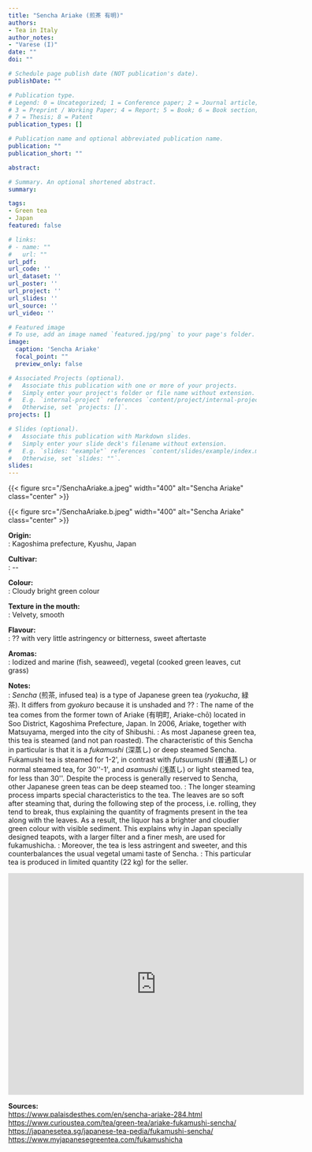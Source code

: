 ```yaml
---
title: "Sencha Ariake (煎茶 有明)"
authors:
- Tea in Italy
author_notes:
- "Varese (I)"
date: ""
doi: ""

# Schedule page publish date (NOT publication's date).
publishDate: ""

# Publication type.
# Legend: 0 = Uncategorized; 1 = Conference paper; 2 = Journal article;
# 3 = Preprint / Working Paper; 4 = Report; 5 = Book; 6 = Book section;
# 7 = Thesis; 8 = Patent
publication_types: []

# Publication name and optional abbreviated publication name.
publication: ""
publication_short: ""

abstract:

# Summary. An optional shortened abstract.
summary:

tags:
- Green tea
- Japan
featured: false

# links:
# - name: ""
#   url: ""
url_pdf:
url_code: ''
url_dataset: ''
url_poster: ''
url_project: ''
url_slides: ''
url_source: ''
url_video: ''

# Featured image
# To use, add an image named `featured.jpg/png` to your page's folder.
image:
  caption: 'Sencha Ariake'
  focal_point: ""
  preview_only: false

# Associated Projects (optional).
#   Associate this publication with one or more of your projects.
#   Simply enter your project's folder or file name without extension.
#   E.g. `internal-project` references `content/project/internal-project/index.md`.
#   Otherwise, set `projects: []`.
projects: []

# Slides (optional).
#   Associate this publication with Markdown slides.
#   Simply enter your slide deck's filename without extension.
#   E.g. `slides: "example"` references `content/slides/example/index.md`.
#   Otherwise, set `slides: ""`.
slides:
---
```


{{< figure src="/SenchaAriake.a.jpeg" width="400" alt="Sencha Ariake" class="center" >}}

{{< figure src="/SenchaAriake.b.jpeg" width="400" alt="Sencha Ariake" class="center" >}}

<b>Origin:</b><br />
: Kagoshima prefecture, Kyushu, Japan

<b>Cultivar:</b><br />
: --

<b>Colour:</b><br />
: Cloudy bright green colour

<b>Texture in the mouth:</b><br />
: Velvety, smooth 

<b>Flavour:</b><br />
: ?? with very little astringency or bitterness, sweet aftertaste

<b>Aromas:</b><br />
: Iodized and marine (fish, seaweed), vegetal (cooked green leaves, cut grass)

<b>Notes:</b><br />
: *Sencha* (煎茶, infused tea) is a type of Japanese green tea (*ryokucha*, 緑茶). It differs from *gyokuro* because it is unshaded and ??
: The name of the tea comes from the former town of Ariake (有明町, Ariake-chō) located in Soo District, Kagoshima Prefecture, Japan. In 2006, Ariake, together with Matsuyama, merged into the city of Shibushi.
: As most Japanese green tea, this tea is steamed (and not pan roasted). The characteristic of this Sencha in particular is that it is a *fukamushi* (深蒸し) or deep steamed Sencha. Fukamushi tea is steamed for 1-2', in contrast with *futsuumushi* (普通蒸し) or normal steamed tea, for 30''-1', and *asamushi* (浅蒸し) or light steamed tea, for less than 30''. Despite the process is generally reserved to Sencha, other Japanese green teas can be deep steamed too.
: The longer steaming process imparts special characteristics to the tea. The leaves are so soft after steaming that, during the following step of the process, i.e. rolling, they tend to break, thus explaining the quantity of fragments present in the tea along with the leaves. As a result, the liquor has a brighter and cloudier green colour with visible sediment. This explains why in Japan specially designed teapots, with a larger filter and a finer mesh, are used for fukamushicha.
: Moreover, the tea is less astringent and sweeter, and this counterbalances the usual vegetal umami taste of Sencha.
: This particular tea is produced in limited quantity (22 kg) for the seller.

<iframe src="https://www.google.com/maps/embed?pb=!1m18!1m12!1m3!1d217812.8155518829!2d130.8402915165635!3d31.460238106120023!2m3!1f0!2f0!3f0!3m2!1i1024!2i768!4f13.1!3m3!1m2!1s0x353ec1b79389c779%3A0x5f1265cad98bef1f!2sOsaki%2C%20Soo%20District%2C%20Kagoshima%2C%20Japan!5e0!3m2!1sen!2sit!4v1699091181365!5m2!1sen!2sit" width="600" height="450" style="border:0;" allowfullscreen="" loading="lazy" referrerpolicy="no-referrer-when-downgrade"></iframe>

<b>Sources:</b><br />
https://www.palaisdesthes.com/en/sencha-ariake-284.html
https://www.curioustea.com/tea/green-tea/ariake-fukamushi-sencha/
https://japanesetea.sg/japanese-tea-pedia/fukamushi-sencha/
https://www.myjapanesegreentea.com/fukamushicha
